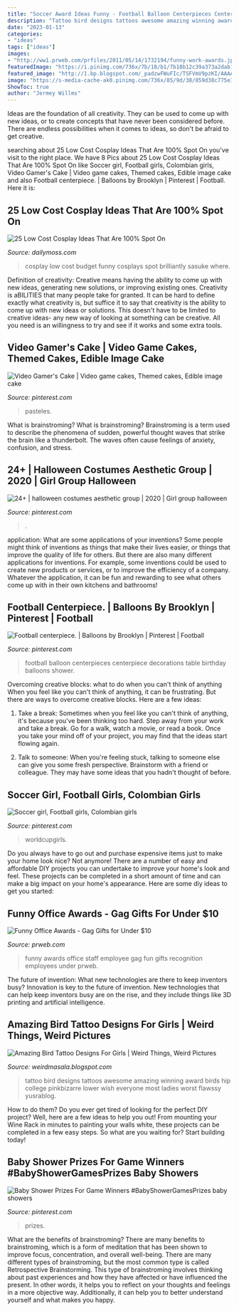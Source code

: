 ```yaml
---
title: "Soccer Award Ideas Funny - Football Balloon Centerpieces Centerpiece Decorations Table Birthday Balloons Shower"
description: "Tattoo bird designs tattoos awesome amazing winning award birds hip college pinkbizarre lower wish everyone most ladies worst flawssy yusrablog"
date: "2023-01-13"
categories:
- "ideas"
tags: ["ideas"]
images:
- "http://ww1.prweb.com/prfiles/2011/05/14/1732194/funny-work-awards.jpg"
featuredImage: "https://i.pinimg.com/736x/7b/18/b1/7b18b12c39a373a2dab1b6151fa39fce--food-ideas-the-picture.jpg"
featured_image: "http://1.bp.blogspot.com/_padzwFWuFIc/TSFVmV9pzKI/AAAAAAAAAps/lu9EATYKCR8/s1600/Award+Winning+Bird+Tattoo+Designs+For+Girls+%25285%2529.jpg"
image: "https://s-media-cache-ak0.pinimg.com/736x/85/9d/38/859d38c775e1403a2845edd4b4f71cfa--football-centerpieces-balloon-centerpieces.jpg"
ShowToc: true
author: "Jermey Willms"
---
```



Ideas are the foundation of all creativity. They can be used to come up with new ideas, or to create concepts that have never been considered before. There are endless possibilities when it comes to ideas, so don't be afraid to get creative.

	

		
searching about 25 Low Cost Cosplay Ideas That Are 100% Spot On you've visit to the right place. We have 8 Pics about 25 Low Cost Cosplay Ideas That Are 100% Spot On like Soccer girl, Football girls, Colombian girls, Video Gamer&#039;s Cake | Video game cakes, Themed cakes, Edible image cake and also Football centerpiece. | Balloons by Brooklyn | Pinterest | Football. Here it is:
		
    
## 25 Low Cost Cosplay Ideas That Are 100% Spot On

<img loading=lazy src="https://www.dailymoss.com/wp-content/uploads/2016/11/low-cost-cosplay-19.jpg" onerror="this.onerror=null;this.src='https://tse3.mm.bing.net/th?id=OIP.6VAL0tfkN7HFqpxJdtbU_AHaJ3&amp;pid=15.1';" alt="25 Low Cost Cosplay Ideas That Are 100% Spot On">

_Source: dailymoss.com_

>cosplay low cost budget funny cosplays spot brilliantly sasuke where. 

	

Definition of creativity: Creative means having the ability to come up with new ideas, generating new solutions, or improving existing ones.
Creativity is aBILITIES that many people take for granted. It can be hard to define exactly what creativity is, but suffice it to say that creativity is the ability to come up with new ideas or solutions. This doesn't have to be limited to creative ideas- any new way of looking at something can be creative. All you need is an willingness to try and see if it works and some extra tools.

    
## Video Gamer&#039;s Cake | Video Game Cakes, Themed Cakes, Edible Image Cake

<img loading=lazy src="https://i.pinimg.com/736x/7b/18/b1/7b18b12c39a373a2dab1b6151fa39fce--food-ideas-the-picture.jpg" onerror="this.onerror=null;this.src='https://tse3.mm.bing.net/th?id=OIP.Obe4guHyAStyHHv6RX33IAHaJp&amp;pid=15.1';" alt="Video Gamer&#039;s Cake | Video game cakes, Themed cakes, Edible image cake">

_Source: pinterest.com_

>pasteles. 

	

What is brainstroming?
What is brainstroming? Brainstroming is a term used to describe the phenomena of sudden, powerful thought waves that strike the brain like a thunderbolt. The waves often cause feelings of anxiety, confusion, and stress.

    
## 24+ | Halloween Costumes Aesthetic Group | 2020 | Girl Group Halloween

<img loading=lazy src="https://i.pinimg.com/736x/97/67/3e/97673ed1bfcd7f3d3fa5e3f40cdb8b19.jpg" onerror="this.onerror=null;this.src='https://tse4.mm.bing.net/th?id=OIP.cy4IUsqY3pTbkg2pmToGNwHaJx&amp;pid=15.1';" alt="24+ | halloween costumes aesthetic group | 2020 | Girl group halloween">

_Source: pinterest.com_

>. 

	

application: What are some applications of your inventions?
Some people might think of inventions as things that make their lives easier, or things that improve the quality of life for others. But there are also many different applications for inventions. For example, some inventions could be used to create new products or services, or to improve the efficiency of a company. Whatever the application, it can be fun and rewarding to see what others come up with in their own kitchens and bathrooms!

    
## Football Centerpiece. | Balloons By Brooklyn | Pinterest | Football

<img loading=lazy src="https://s-media-cache-ak0.pinimg.com/736x/85/9d/38/859d38c775e1403a2845edd4b4f71cfa--football-centerpieces-balloon-centerpieces.jpg" onerror="this.onerror=null;this.src='https://tse4.mm.bing.net/th?id=OIP.qenEBLheON28HyYg6GDl-wHaJ4&amp;pid=15.1';" alt="Football centerpiece. | Balloons by Brooklyn | Pinterest | Football">

_Source: pinterest.com_

>football balloon centerpieces centerpiece decorations table birthday balloons shower. 

	

Overcoming creative blocks: what to do when you can't think of anything
When you feel like you can't think of anything, it can be frustrating. But there are ways to overcome creative blocks. Here are a few ideas: 
1. Take a break: Sometimes when you feel like you can't think of anything, it's because you've been thinking too hard. Step away from your work and take a break. Go for a walk, watch a movie, or read a book. Once you take your mind off of your project, you may find that the ideas start flowing again.

2. Talk to someone: When you're feeling stuck, talking to someone else can give you some fresh perspective. Brainstorm with a friend or colleague. They may have some ideas that you hadn't thought of before.


    
## Soccer Girl, Football Girls, Colombian Girls

<img loading=lazy src="https://i.pinimg.com/736x/92/1f/3b/921f3bc7aa73d1bde574a2757a83676b--fifa-world-cup-colombia.jpg" onerror="this.onerror=null;this.src='https://tse1.mm.bing.net/th?id=OIP.ush7qcd2VbuzHpIINzjjRwHaIy&amp;pid=15.1';" alt="Soccer girl, Football girls, Colombian girls">

_Source: pinterest.com_

>worldcupgirls. 

	

Do you always have to go out and purchase expensive items just to make your home look nice? Not anymore! There are a number of easy and affordable DIY projects you can undertake to improve your home's look and feel. These projects can be completed in a short amount of time and can make a big impact on your home's appearance. Here are some diy ideas to get you started: 

    
## Funny Office Awards - Gag Gifts For Under $10

<img loading=lazy src="http://ww1.prweb.com/prfiles/2011/05/14/1732194/funny-work-awards.jpg" onerror="this.onerror=null;this.src='https://tse2.mm.bing.net/th?id=OIP.VBYdz-PVWUHzGU_imEqBPAHaFT&amp;pid=15.1';" alt="Funny Office Awards - Gag Gifts for Under $10">

_Source: prweb.com_

>funny awards office staff employee gag fun gifts recognition employees under prweb. 

	

The future of invention: What new technologies are there to keep inventors busy?
Innovation is key to the future of invention. New technologies that can help keep inventors busy are on the rise, and they include things like 3D printing and artificial intelligence.

    
## Amazing Bird Tattoo Designs For Girls | Weird Things, Weird Pictures

<img loading=lazy src="http://1.bp.blogspot.com/_padzwFWuFIc/TSFVmV9pzKI/AAAAAAAAAps/lu9EATYKCR8/s1600/Award+Winning+Bird+Tattoo+Designs+For+Girls+%25285%2529.jpg" onerror="this.onerror=null;this.src='https://tse4.mm.bing.net/th?id=OIP._3gYIE6oIDT42zGTno5TZAHaJ4&amp;pid=15.1';" alt="Amazing Bird Tattoo Designs For Girls | Weird Things, Weird Pictures">

_Source: weirdmasala.blogspot.com_

>tattoo bird designs tattoos awesome amazing winning award birds hip college pinkbizarre lower wish everyone most ladies worst flawssy yusrablog. 

	

How to do them?
Do you ever get tired of looking for the perfect DIY project? Well, here are a few ideas to help you out! From mounting your Wine Rack in minutes to painting your walls white, these projects can be completed in a few easy steps. So what are you waiting for? Start building today!

    
## Baby Shower Prizes For Game Winners #BabyShowerGamesPrizes Baby Showers

<img loading=lazy src="https://i.pinimg.com/736x/61/02/95/610295798366ba5f6e403643ce7d75df.jpg" onerror="this.onerror=null;this.src='https://tse2.mm.bing.net/th?id=OIP.aXUoQpI_eAfVHYKlpVPv_QHaLH&amp;pid=15.1';" alt="Baby Shower Prizes For Game Winners #BabyShowerGamesPrizes baby showers">

_Source: pinterest.com_

>prizes. 

	

What are the benefits of brainstroming?
There are many benefits to brainstroming, which is a form of meditation that has been shown to improve focus, concentration, and overall well-being. There are many different types of brainstroming, but the most common type is called Retrospective Brainstorming. This type of brainstroming involves thinking about past experiences and how they have affected or have influenced the present. In other words, it helps you to reflect on your thoughts and feelings in a more objective way. Additionally, it can help you to better understand yourself and what makes you happy.

